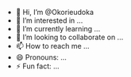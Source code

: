 - 👋 Hi, I’m @Okorieudoka
- 👀 I’m interested in ...
- 🌱 I’m currently learning ...
- 💞️ I’m looking to collaborate on ...
- 📫 How to reach me ...
- 😄 Pronouns: ...
- ⚡ Fun fact: ...

<!---
Okorieudoka/Okorieudoka is a ✨ special ✨ repository because its `README.md` (this file) appears on your GitHub profile.
You can click the Preview link to take a look at your changes.
--->
